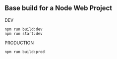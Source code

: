 ## Base build for a Node Web Project

DEV
```
npm run build:dev
npm run start:dev
```

PRODUCTION
```
npm run build:prod
```

